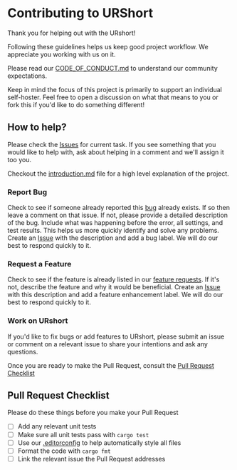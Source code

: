 # Contributing to URShort

Thank you for helping out with the URshort!

Following these guidelines helps us keep good project workflow. We appreciate you working with us on it.

Please read our [CODE_OF_CONDUCT.md](CODE_OF_CONDUCT.md) to understand our community expectations.

Keep in mind the focus of this project is primarily to support an individual self-hoster. Feel free to open a discussion on what that means to you or fork this if you'd like to do something different!

## How to help?

Please check the [Issues][Issues] for current task. If you see something that you would like to help with, ask about helping in a comment and we'll assign it too you.

Checkout the [introduction.md](docs/introduction.md) file for a high level explanation of the project.

### Report Bug

Check to see if someone already reported this [bug][Bug Issues] already exists. If so then leave a comment on that issue. If not, please provide a detailed description of the bug. Include what was happening before the error, all settings, and test results. This helps us more quickly identify and solve any problems. Create an [Issue][Issues] with the description and add a bug label. We will do our best to respond quickly to it.

### Request a Feature

Check to see if the feature is already listed in our [feature requests][Feature Issues]. If it's not, describe the feature and why it would be beneficial. Create an [Issue][Issues] with this description and add a feature enhancement label. We will do our best to respond quickly to it.

### Work on URshort

If you'd like to fix bugs or add features to URshort, please submit an issue or comment on a relevant issue to share your intentions and ask any questions.

Once you are ready to make the Pull Request, consult the [Pull Request Checklist](#Pull-Request-Checklist)

## Pull Request Checklist

Please do these things before you make your Pull Request

- [ ] Add any relevant unit tests
- [ ] Make sure all unit tests pass with `cargo test`
- [ ] Use our [.editorconfig](.editorconfig) to help automatically style all files
- [ ] Format the code with `cargo fmt`
- [ ] Link the relevant issue the Pull Request addresses

[Issues]: https://github.com/mirdaki/urshort/issues?q=is%3Aissue+is%3Aopen+sort%3Aupdated-desc
[Bug Issues]: https://github.com/mirdaki/urshort/labels/bug
[Feature Issues]: https://github.com/mirdaki/urshort/labels/enhancement
